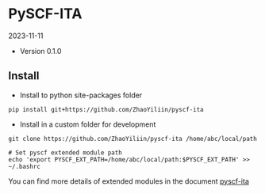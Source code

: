 PySCF-ITA
=========

2023-11-11

* Version 0.1.0

Install
-------
* Install to python site-packages folder
```
pip install git+https://github.com/ZhaoYiliin/pyscf-ita
```

* Install in a custom folder for development
```
git clone https://github.com/ZhaoYiliin/pyscf-ita /home/abc/local/path

# Set pyscf extended module path
echo 'export PYSCF_EXT_PATH=/home/abc/local/path:$PYSCF_EXT_PATH' >> ~/.bashrc
```

You can find more details of extended modules in the document
[pyscf-ita](http://zhaoyilin.github.io/pyscf-ita)
